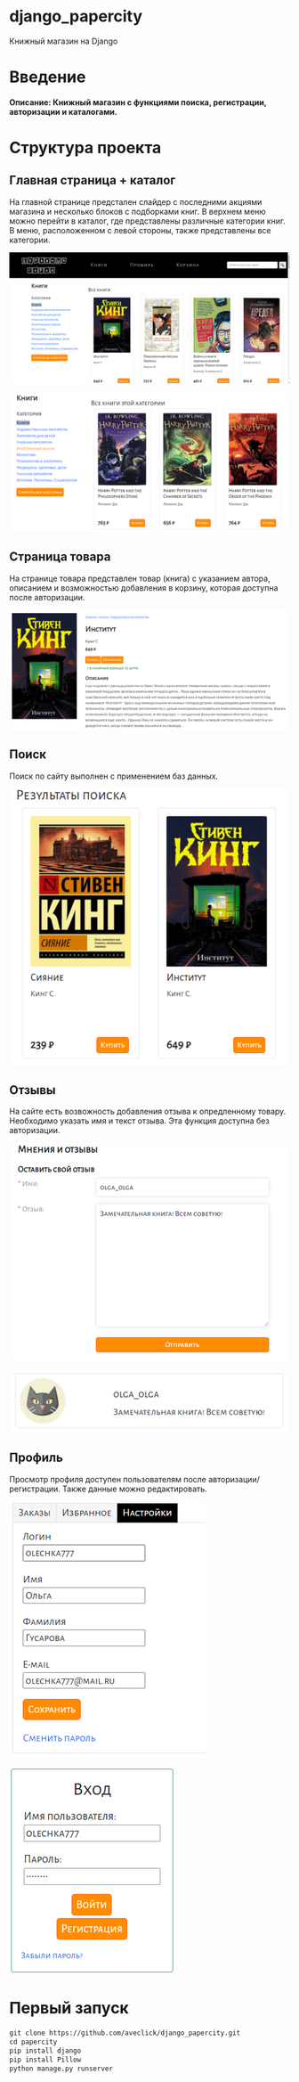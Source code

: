 # django_papercity
Книжный магазин на Django

# Введение
#### Описание: Книжный магазин с функциями поиска, регистрации, авторизации и каталогами.

# Структура проекта

## Главная страница + каталог
На главной странице предстален слайдер с последними акциями магазина и несколько блоков с подборками книг. В верхнем меню можно перейти в каталог, где представлены различные категории книг. В меню, расположенном с левой стороны, также представлены все категории.

![1](/screenshots/1.PNG)

![2](/screenshots/2.PNG)

## Страница товара
На странице товара представлен товар (книга) с указанием автора, описанием и возможностью добавления в корзину, которая доступна после авторизации.

![3](/screenshots/3.PNG)

## Поиск
Поиск по сайту выполнен с применением баз данных. 

![4](/screenshots/4.PNG)

## Отзывы
На сайте есть возвожность добавления отзыва к опредленному товару. Необходимо указать имя и текст отзыва. Эта функция доступна без авторизации.

![5](/screenshots/5.png)

![6](/screenshots/6.png)

## Профиль
Просмотр профиля доступен пользователям после авторизации/регистрации. Также данные можно редактировать.

![7](/screenshots/7.png)

![8](/screenshots/8.png)

# Первый запуск
```
git clone https://github.com/aveclick/django_papercity.git
cd papercity
pip install django
pip install Pillow
python manage.py runserver
```
